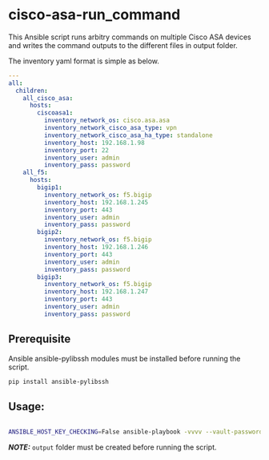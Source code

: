 # cisco-asa-run_command

This Ansible script runs arbitry commands on multiple Cisco ASA devices and writes the command outputs to the different files in output folder.

The inventory yaml format is simple as below.

```yml
---
all:
  children:
    all_cisco_asa:
      hosts:
        ciscoasa1:
          inventory_network_os: cisco.asa.asa
          inventory_network_cisco_asa_type: vpn
          inventory_network_cisco_asa_ha_type: standalone
          inventory_host: 192.168.1.98
          inventory_port: 22
          inventory_user: admin
          inventory_pass: password
    all_f5:
      hosts:
        bigip1:
          inventory_network_os: f5.bigip
          inventory_host: 192.168.1.245
          inventory_port: 443
          inventory_user: admin
          inventory_pass: password
        bigip2:
          inventory_network_os: f5.bigip
          inventory_host: 192.168.1.246
          inventory_port: 443
          inventory_user: admin
          inventory_pass: password
        bigip3:
          inventory_network_os: f5.bigip
          inventory_host: 192.168.1.247
          inventory_port: 443
          inventory_user: admin
          inventory_pass: password
```

## Prerequisite
Ansible ansible-pylibssh modules must be installed before running the script.
```bash
pip install ansible-pylibssh
```

## Usage:
```bash

ANSIBLE_HOST_KEY_CHECKING=False ansible-playbook -vvvv --vault-password-file vault_pass.yaml -i inventory-vault.yaml xpnetworks_cisco-asa-command.yml --extra-vars="asa_device=ciscoasa" --extra-vars="ha_type=standalone" --extra-vars="asa_type=vpn"
```

**_NOTE:_**  `output` folder must be created before running the script.

